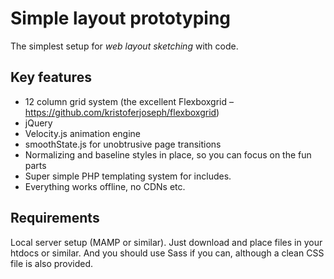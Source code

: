 # Simple layout prototyping
The simplest setup for _web layout sketching_ with code.

## Key features
* 12 column grid system (the excellent Flexboxgrid – https://github.com/kristoferjoseph/flexboxgrid)
* jQuery
* Velocity.js animation engine
* smoothState.js for unobtrusive page transitions
* Normalizing and baseline styles in place, so you can focus on the fun parts
* Super simple PHP templating system for includes.
* Everything works offline, no CDNs etc.

## Requirements
Local server setup (MAMP or similar). Just download and place files in your htdocs or similar. And you should use Sass if you can, although a clean CSS file is also provided.